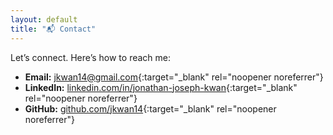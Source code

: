 ```yaml
---
layout: default
title: "📬 Contact"
---
```


Let’s connect. Here’s how to reach me:

- **Email:** [jkwan14@gmail.com](mailto:jkwan14@gmail.com){:target="\_blank" rel="noopener noreferrer"}
- **LinkedIn:** [linkedin.com/in/jonathan-joseph-kwan](https://www.linkedin.com/in/jonathan-joseph-kwan){:target="\_blank" rel="noopener noreferrer"}
- **GitHub:** [github.com/jkwan14](https://github.com/jkwan14){:target="\_blank" rel="noopener noreferrer"}
